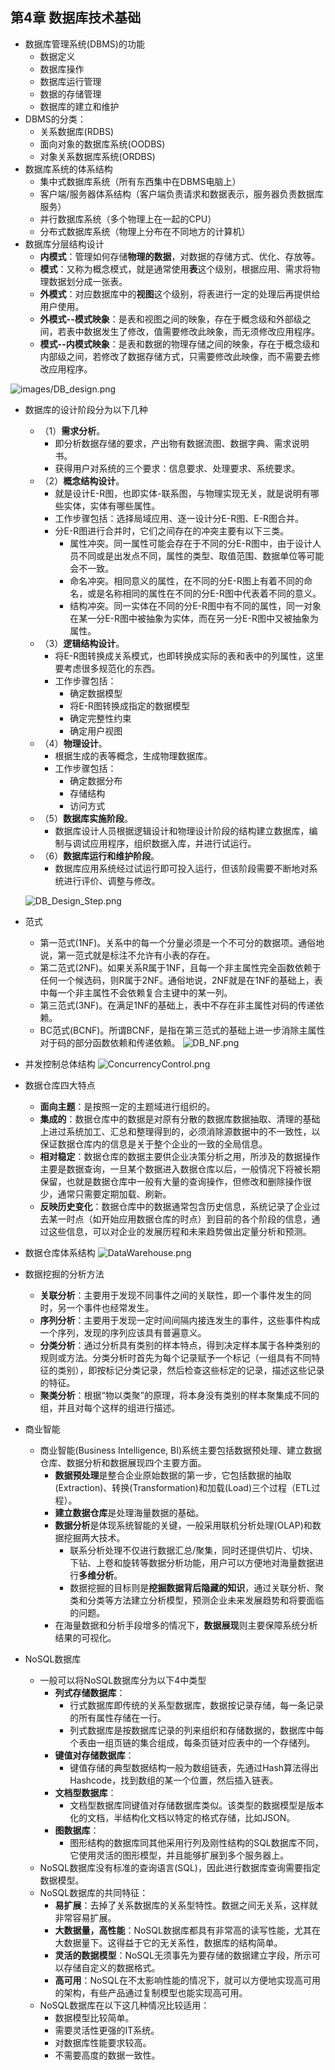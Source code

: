## 第4章 数据库技术基础
- 数据库管理系统(DBMS)的功能
	- 数据定义
	- 数据库操作
	- 数据库运行管理
	- 数据的存储管理
	- 数据库的建立和维护
- DBMS的分类：
	- 关系数据库(RDBS)
	- 面向对象的数据库系统(OODBS)
	- 对象关系数据库系统(ORDBS)
- 数据库系统的体系结构
	- 集中式数据库系统（所有东西集中在DBMS电脑上）
	- 客户端/服务器体系结构（客户端负责请求和数据表示，服务器负责数据库服务）
	- 并行数据库系统（多个物理上在一起的CPU）
	- 分布式数据库系统（物理上分布在不同地方的计算机）
- 数据库分层结构设计
	- **内模式**：管理如何存储**物理的数据**，对数据的存储方式、优化、存放等。
	- **模式**：又称为概念模式，就是通常使用**表**这个级别，根据应用、需求将物理数据划分成一张表。
	- **外模式**：对应数据库中的**视图**这个级别，将表进行一定的处理后再提供给用户使用。
	- **外模式--模式映象**：是表和视图之间的映象，存在于概念级和外部级之间，若表中数据发生了修改，值需要修改此映象，而无须修改应用程序。
	- **模式--内模式映象**：是表和数据的物理存储之间的映象，存在于概念级和内部级之间，若修改了数据存储方式，只需要修改此映像，而不需要去修改应用程序。

![images/DB_design.png](images/DB_design.png)

- 数据库的设计阶段分为以下几种
	- （1）**需求分析**。
		- 即分析数据存储的要求，产出物有数据流图、数据字典、需求说明书。
		- 获得用户对系统的三个要求：信息要求、处理要求、系统要求。
	- （2）**概念结构设计**。
		- 就是设计E-R图，也即实体-联系图，与物理实现无关，就是说明有哪些实体，实体有哪些属性。
		- 工作步骤包括：选择局域应用、逐一设计分E-R图、E-R图合并。
		- 分E-R图进行合并时，它们之间存在的冲突主要有以下三类。
			- 属性冲突。同一属性可能会存在于不同的分E-R图中，由于设计人员不同或是出发点不同，属性的类型、取值范围、数据单位等可能会不一致。
			- 命名冲突。相同意义的属性，在不同的分E-R图上有着不同的命名，或是名称相同的属性在不同的分E-R图中代表着不同的意义。
			- 结构冲突。同一实体在不同的分E-R图中有不同的属性，同一对象在某一分E-R图中被抽象为实体，而在另一分E-R图中又被抽象为属性。
	- （3）**逻辑结构设计**。
		- 将E-R图转换成关系模式，也即转换成实际的表和表中的列属性，这里要考虑很多规范化的东西。
		- 工作步骤包括：
			- 确定数据模型
			- 将E-R图转换成指定的数据模型
			- 确定完整性约束
			- 确定用户视图
	- （4）**物理设计**。
		- 根据生成的表等概念，生成物理数据库。
		- 工作步骤包括：
			- 确定数据分布
			- 存储结构
			- 访问方式
	- （5）**数据库实施阶段**。
		- 数据库设计人员根据逻辑设计和物理设计阶段的结构建立数据库，编制与调试应用程序，组织数据入库，并进行试运行。
	- （6）**数据库运行和维护阶段**。
		- 数据库应用系统经过试运行即可投入运行，但该阶段需要不断地对系统进行评价、调整与修改。

	![DB_Design_Step.png](images/DB_Design_Step.png)
- 范式
	- 第一范式(1NF)。关系中的每一个分量必须是一个不可分的数据项。通俗地说，第一范式就是标注不允许有小表的存在。
	- 第二范式(2NF)。如果关系R属于1NF，且每一个非主属性完全函数依赖于任何一个候选码，则R属于2NF。通俗地说，2NF就是在1NF的基础上，表中每一个非主属性不会依赖复合主键中的某一列。
	- 第三范式(3NF)。在满足1NF的基础上，表中不存在非主属性对码的传递依赖。
	- BC范式(BCNF)。所谓BCNF，是指在第三范式的基础上进一步消除主属性对于码的部分函数依赖和传递依赖。
	![DB_NF.png](images/DB_NF.png)
- 并发控制总体结构
	![ConcurrencyControl.png](images/ConcurrencyControl.png)
- 数据仓库四大特点
	- **面向主题**：是按照一定的主题域进行组织的。
	- **集成的**：数据仓库中的数据是对原有分散的数据库数据抽取、清理的基础上进过系统加工、汇总和整理得到的，必须消除源数据中的不一致性，以保证数据仓库内的信息是关于整个企业的一致的全局信息。
	- **相对稳定**：数据仓库的数据主要供企业决策分析之用，所涉及的数据操作主要是数据查询，一旦某个数据进入数据仓库以后，一般情况下将被长期保留，也就是数据仓库中一般有大量的查询操作，但修改和删除操作很少，通常只需要定期加载、刷新。
	- **反映历史变化**：数据仓库中的数据通常包含历史信息，系统记录了企业过去某一时点（如开始应用数据仓库的时点）到目前的各个阶段的信息，通过这些信息，可以对企业的发展历程和未来趋势做出定量分析和预测。
- 数据仓库体系结构
	![DataWarehouse.png](images/DataWarehouse.png)
- 数据挖掘的分析方法
	- **关联分析**：主要用于发现不同事件之间的关联性，即一个事件发生的同时，另一个事件也经常发生。
	- **序列分析**：主要用于发现一定时间间隔内接连发生的事件，这些事件构成一个序列，发现的序列应该具有普遍意义。
	- **分类分析**：通过分析具有类别的样本特点，得到决定样本属于各种类别的规则或方法。分类分析时首先为每个记录赋予一个标记（一组具有不同特征的类别），即按标记分类记录，然后检查这些标定的记录，描述这些记录的特征。
	- **聚类分析**：根据“物以类聚”的原理，将本身没有类别的样本聚集成不同的组，并且对每个这样的组进行描述。
- 商业智能
	- 商业智能(Business Intelligence, BI)系统主要包括数据预处理、建立数据仓库、数据分析和数据展现四个主要方面。
		- **数据预处理**是整合企业原始数据的第一步，它包括数据的抽取(Extraction)、转换(Transformation)和加载(Load)三个过程（ETL过程）。
		- **建立数据仓库**是处理海量数据的基础。
		- **数据分析**是体现系统智能的关键，一般采用联机分析处理(OLAP)和数据挖掘两大技术。
			- 联系分析处理不仅进行数据汇总/聚集，同时还提供切片、切块、下钻、上卷和旋转等数据分析功能，用户可以方便地对海量数据进行**多维分析**。
			- 数据挖掘的目标则是**挖掘数据背后隐藏的知识**，通过关联分析、聚类和分类等方法建立分析模型，预测企业未来发展趋势和将要面临的问题。
		- 在海量数据和分析手段增多的情况下，**数据展现**则主要保障系统分析结果的可视化。
- NoSQL数据库
	- 一般可以将NoSQL数据库分为以下4中类型
		- **列式存储数据库**：
			- 行式数据库即传统的关系型数据库，数据按记录存储，每一条记录的所有属性存储在一行。
			- 列式数据库是按数据库记录的列来组织和存储数据的，数据库中每个表由一组页链的集合组成，每条页链对应表中的一个存储列。
		- **键值对存储数据库**：
			- 键值存储的典型数据结构一般为数组链表，先通过Hash算法得出Hashcode，找到数组的某一个位置，然后插入链表。
		- **文档型数据库**：
			- 文档型数据库同键值对存储数据库类似。该类型的数据模型是版本化的文档，半结构化文档以特定的格式存储，比如JSON。
		- **图数据库**：
			- 图形结构的数据库同其他采用行列及刚性结构的SQL数据库不同，它使用灵活的图形模型，并且能够扩展到多个服务器上。
	- NoSQL数据库没有标准的查询语言(SQL)，因此进行数据库查询需要指定数据模型。
	- NoSQL数据库的共同特征：
		- **易扩展**：去掉了关系数据库的关系型特性。数据之间无关系，这样就非常容易扩展。
		- **大数据量，高性能**：NoSQL数据库都具有非常高的读写性能，尤其在大数据量下。这得益于它的无关系性，数据库的结构简单。
		- **灵活的数据模型**：NoSQL无须事先为要存储的数据建立字段，所示可以存储自定义的数据格式。
		- **高可用**：NoSQL在不太影响性能的情况下，就可以方便地实现高可用的架构，有些产品通过复制模型也能实现高可用。
	- NoSQL数据库在以下这几种情况比较适用：
		- 数据模型比较简单。
		- 需要灵活性更强的IT系统。
		- 对数据库性能要求较高。
		- 不需要高度的数据一致性。
	
